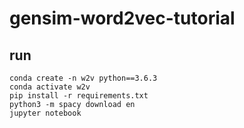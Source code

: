# gensim-word2vec-tutorial

## run

```
conda create -n w2v python==3.6.3
conda activate w2v
pip install -r requirements.txt
python3 -m spacy download en
jupyter notebook
```